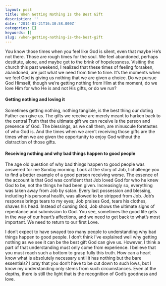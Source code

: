 ```yaml
---
layout: post
title: When Getting Nothing Is the Best Gift
description: ''
date: '2014-01-21T16:30:58.000Z'
categories: []
keywords: []
slug: /when-getting-nothing-is-the-best-gift
---
```


You know those times when you feel like God is silent, even that maybe He’s not there. Those are rough times for the soul. We feel abandoned, perhaps destitute, alone, and maybe get to the brink of hopelessness. Visiting the church this past weekend, I realized that these times of feeling forsaken, abandoned, are just what we need from time to time. It’s the moments when we feel God is giving us nothing that we are given a choice. Do we pursue God Himself, though we’re getting nothing from Him at the moment, do we love Him for who He is and not His gifts, or do we run?<!--more-->

#### Getting nothing and loving it

Sometimes getting nothing, nothing tangible, is the best thing our doting Father can give us. The gifts we receive are merely meant to harken back to the central Truth that the ultimate gift we can receive is the person and presence of God. The blessings, as we call them, are minuscule foretastes of who God is. And the times when we aren’t receiving those gifts are the times when we are given the opportunity to enjoy God without the distraction of those gifts.

#### Receiving nothing and why bad things happen to good people

The age old question of why bad things happen to good people was answered for me Sunday morning. Look at the story of Job, I challenge you to find a better example of a good person receiving worse. The essence of the account is that God was confident that Job loved God for who he knew God to be, not the things he had been given. Increasingly so, everything was taken away from Job by satan. Every last possession and blessing, including his personal health, was allowed to be stripped from Job. Job’s response brings tears to my eyes; Job praises God, tears his clothes, shaves his head. Instead of cursing God, Job shows the ultimate signs of repentance and submission to God. You see, sometimes the good life gets in the way of our heart’s affections, and we need to get back to what’s most important. We need to return to our first Love.

I don’t expect to have swayed too many people to understanding why bad things happen to good people. I don’t think I’ve explained well why getting nothing as we see it can be the best gift God can give us. However, I think a part of that understanding must only come from experience. I believe that you must reach such a bottom to grasp fully this truth. How can a heart know what is absolutely necessary until it has nothing but the bare essentials? I pray that you don’t have to be cut down to such lows, but I know my understanding only stems from such circumstances. Even at the depths, there is still the light that is the recognition of God’s goodness and love.